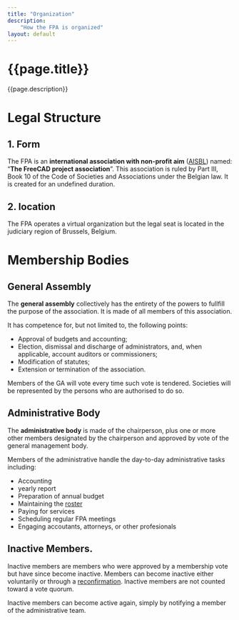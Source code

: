 ```yaml
---
title: "Organization"
description:
    "How the FPA is organized"
layout: default
---
```


# {{page.title}}

{{page.description}}

# Legal Structure


## 1. Form

The FPA is an **international association with non-profit aim**  ([AISBL](../corporate/aisbl_guide)) named: “**The FreeCAD project association**”. This association is ruled by Part III, Book 10 of the Code of Societies and Associations under the Belgian law. It is created for an undefined duration.

## 2. location

The FPA operates a virtual organization but the legal seat is located in the judiciary region of Brussels, Belgium.

# Membership Bodies

## General Assembly

The **general assembly** collectively has the entirety of the powers to fullfill the purpose of the association. It is made of all members of this association.

It has competence for, but not limited to, the following points:

* Approval of budgets and accounting;
* Election, dismissal and discharge of administrators, and, when applicable, account auditors or commissioners;
* Modification of statutes;
* Extension or termination of the association.

Members of the GA will vote every time such vote is tendered. Societies will be represented by the persons who are authorised to do so.

## Administrative Body

The **administrative body** is made of the chairperson, plus one or more other members designated by the chairperson and approved by vote of the general management body.

Members of the administrative handle the day-to-day administrative tasks including:

- Accounting
- yearly report
- Preparation of annual budget
- Maintaining the [roster](../people/roster)
- Paying for services
- Scheduling regular FPA meetings
- Engaging accoutants, attorneys, or other profesionals

## Inactive Members.

Inactive members are members who were approved by a membership vote but have since become inactive. Members can become inactive either voluntarily or through a [reconfirmation](../process/reconfirmation). Inactive members are not counted toward a vote quorum.

Inactive members can become active again, simply by notifying a member of the administrative team.
